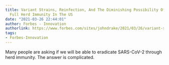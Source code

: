 ```yaml
---
title: Variant Strains, Reinfection, And The Diminishing Possibility Of Achieving
  Full Herd Immunity In The US
date: "2021-03-26 22:44:01"
author: Forbes - Innovation
authorlink: https://www.forbes.com/sites/johndrake/2021/03/26/variant-strains-reinfection-and-the-diminishing-possibility-of-achieving-full-herd-immunity-in-the-us/
tags:
- Forbes-Innovation
---
```

Many people are asking if we will be able to eradicate SARS-CoV-2 through herd immunity. The answer is complicated.